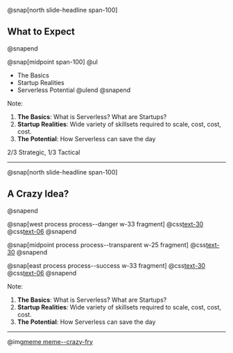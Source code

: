 @snap[north slide-headline span-100]
## What to Expect
@snapend

@snap[midpoint span-100]
@ul
- The Basics
- Startup Realities
- Serverless Potential
@ulend
@snapend

Note:
1. **The Basics**: What is Serverless? What are Startups?
2. **Startup Realities**: Wide variety of skillsets required to scale, cost, cost, cost.
3. **The Potential**: How Serverless can save the day

2/3 Strategic, 1/3 Tactical

---

@snap[north slide-headline span-100]
## A Crazy Idea?
@snapend

@snap[west process process--danger w-33 fragment]
@css[text-30](@fa[dollar]@fa[dollar]@fa[dollar])
@css[text-06]($800+/mo)
@snapend

@snap[midpoint process process--transparent w-25 fragment]
@css[text-30](@fa[arrow-right])
@snapend

@snap[east process process--success w-33 fragment]
@css[text-30](@fa[dollar])
@css[text-06]($10/mo)
@snapend

Note:
1. **The Basics**: What is Serverless? What are Startups?
2. **Startup Realities**: Wide variety of skillsets required to scale, cost, cost, cost.
3. **The Potential**: How Serverless can save the day

---

@img[meme meme--crazy-fry](assets/img/crazy-or-genius.jpg)
